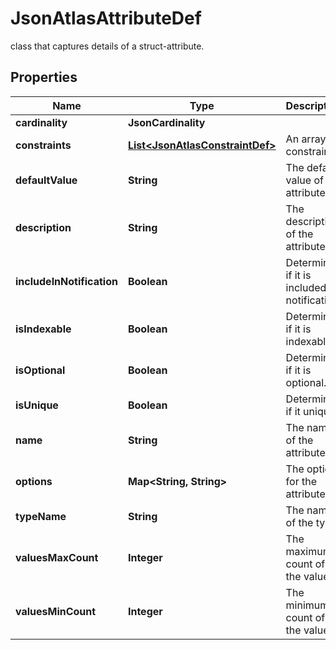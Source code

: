 

# JsonAtlasAttributeDef

class that captures details of a struct-attribute.
## Properties

Name | Type | Description | Notes
------------ | ------------- | ------------- | -------------
**cardinality** | **JsonCardinality** |  |  [optional]
**constraints** | [**List&lt;JsonAtlasConstraintDef&gt;**](JsonAtlasConstraintDef.md) | An array of constraints. |  [optional]
**defaultValue** | **String** | The default value of the attribute. |  [optional]
**description** | **String** | The description of the attribute. |  [optional]
**includeInNotification** | **Boolean** | Determines if it is included in notification. |  [optional]
**isIndexable** | **Boolean** | Determines if it is indexable. |  [optional]
**isOptional** | **Boolean** | Determines if it is optional. |  [optional]
**isUnique** | **Boolean** | Determines if it unique. |  [optional]
**name** | **String** | The name of the attribute. |  [optional]
**options** | **Map&lt;String, String&gt;** | The options for the attribute. |  [optional]
**typeName** | **String** | The name of the type. |  [optional]
**valuesMaxCount** | **Integer** | The maximum count of the values. |  [optional]
**valuesMinCount** | **Integer** | The minimum count of the values. |  [optional]



